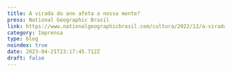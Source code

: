 ```yaml
---
title: A virada do ano afeta a nossa mente?
press: National Geographic Brasil
link: https://www.nationalgeographicbrasil.com/cultura/2022/12/a-virada-do-ano-afeta-a-nossa-mente
category: Imprensa
type: blog
noindex: true
date: 2023-04-21T23:17:45.712Z
draft: false
---
```

